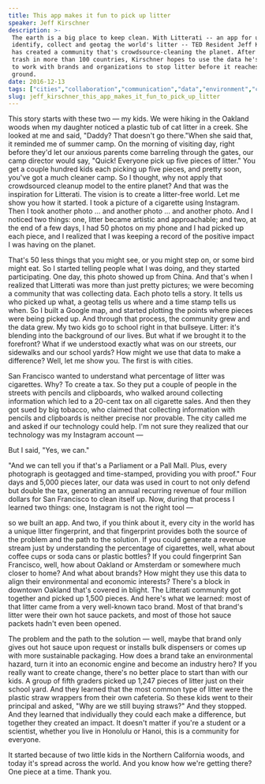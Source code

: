 ```yaml
---
title: This app makes it fun to pick up litter
speaker: Jeff Kirschner
description: >-
 The earth is a big place to keep clean. With Litterati -- an app for users to
 identify, collect and geotag the world's litter -- TED Resident Jeff Kirschner
 has created a community that's crowdsource-cleaning the planet. After tracking
 trash in more than 100 countries, Kirschner hopes to use the data he's collected
 to work with brands and organizations to stop litter before it reaches the
 ground.
date: 2016-12-13
tags: ["cities","collaboration","communication","data","environment","community","entrepreneur","innovation","plastic","map","social-change","pollution","ted-residency"]
slug: jeff_kirschner_this_app_makes_it_fun_to_pick_up_litter
---
```


This story starts with these two — my kids. We were hiking in the Oakland woods when my
daughter noticed a plastic tub of cat litter in a creek. She looked at me and said,
"Daddy? That doesn't go there."When she said that, it reminded me of summer camp. On the
morning of visiting day, right before they'd let our anxious parents come barreling
through the gates, our camp director would say, "Quick! Everyone pick up five pieces of
litter." You get a couple hundred kids each picking up five pieces, and pretty soon,
you've got a much cleaner camp. So I thought, why not apply that crowdsourced cleanup
model to the entire planet? And that was the inspiration for Litterati. The vision is to
create a litter-free world. Let me show you how it started. I took a picture of a
cigarette using Instagram. Then I took another photo ... and another photo ... and another
photo. And I noticed two things: one, litter became artistic and approachable; and two, at
the end of a few days, I had 50 photos on my phone and I had picked up each piece, and I
realized that I was keeping a record of the positive impact I was having on the
planet.

That's 50 less things that you might see, or you might step on, or some bird might eat. So
I started telling people what I was doing, and they started participating. One day, this
photo showed up from China. And that's when I realized that Litterati was more than just
pretty pictures; we were becoming a community that was collecting data. Each photo tells a
story. It tells us who picked up what, a geotag tells us where and a time stamp tells us
when. So I built a Google map, and started plotting the points where pieces were being
picked up. And through that process, the community grew and the data grew. My two kids go
to school right in that bullseye. Litter: it's blending into the background of our lives.
But what if we brought it to the forefront? What if we understood exactly what was on our
streets, our sidewalks and our school yards? How might we use that data to make a
difference? Well, let me show you. The first is with cities.

San Francisco wanted to understand what percentage of litter was cigarettes. Why? To
create a tax. So they put a couple of people in the streets with pencils and clipboards,
who walked around collecting information which led to a 20-cent tax on all cigarette
sales. And then they got sued by big tobacco, who claimed that collecting information with
pencils and clipboards is neither precise nor provable. The city called me and asked if
our technology could help. I'm not sure they realized that our technology was my Instagram
account —

But I said, "Yes, we can."

"And we can tell you if that's a Parliament or a Pall Mall. Plus, every photograph is
geotagged and time-stamped, providing you with proof." Four days and 5,000 pieces later,
our data was used in court to not only defend but double the tax, generating an annual
recurring revenue of four million dollars for San Francisco to clean itself up. Now, during
that process I learned two things: one, Instagram is not the right tool
—

so we built an app. And two, if you think about it, every city in the world has a unique
litter fingerprint, and that fingerprint provides both the source of the problem and the
path to the solution. If you could generate a revenue stream just by understanding the
percentage of cigarettes, well, what about coffee cups or soda cans or plastic bottles? If
you could fingerprint San Francisco, well, how about Oakland or Amsterdam or somewhere
much closer to home? And what about brands? How might they use this data to align their
environmental and economic interests? There's a block in downtown Oakland that's covered in
blight. The Litterati community got together and picked up 1,500 pieces. And here's what
we learned: most of that litter came from a very well-known taco brand. Most of that
brand's litter were their own hot sauce packets, and most of those hot sauce packets
hadn't even been opened.

The problem and the path to the solution — well, maybe that brand only gives out hot sauce
upon request or installs bulk dispensers or comes up with more sustainable packaging. How
does a brand take an environmental hazard, turn it into an economic engine and become an
industry hero? If you really want to create change, there's no better place to start than
with our kids. A group of fifth graders picked up 1,247 pieces of litter just on their
school yard. And they learned that the most common type of litter were the plastic straw
wrappers from their own cafeteria. So these kids went to their principal and asked, "Why
are we still buying straws?" And they stopped. And they learned that individually they
could each make a difference, but together they created an impact. It doesn't matter if
you're a student or a scientist, whether you live in Honolulu or Hanoi, this is a
community for everyone.

It started because of two little kids in the Northern California woods, and today it's
spread across the world. And you know how we're getting there? One piece at a time. Thank
you.

<!--
ad_duration=3.33
comment_count=97
event="TED Residency"
external_start_time=0
has_talk_citation=1
intro_duration=11.82
is_subtitle_required="False"
is_talk_featured="True"
language="en"
language_swap="False"
native_language="en"
number_of_related_talks=6
number_of_speakers=1
number_of_subtitled_videos=36
number_of_tags=13
number_of_talk_download_languages=36
number_of_talk_more_resources=1
number_of_talk_recommendations=4
number_of_talks_take_actions=2
post_ad_duration=0.83
published_timestamp="2017-02-28 16:04:41"
recording_date="2016-12-13"
speaker_description="Entrepreneur"
speaker_is_published=1
speaker_name="Jeff Kirschner"
talk_name="This app makes it fun to pick up litter"
talk_recommendations_blurb="Extra resources and inspiration, curated by Jeff Kirschner."
talks_tags=["cities","collaboration","communication","data","environment","community","entrepreneur","innovation","plastic","map","social-change","pollution","ted-residency"]
url_audio="https://download.ted.com/talks/JeffKirschner_2016S.mp3?apikey=acme-roadrunner"
url_photo_speaker="https://pe.tedcdn.com/images/ted/b9aabd58773b84105590224c01b5ff437b141d73_254x191.jpg"
url_photo_talk="https://s3.amazonaws.com/talkstar-photos/uploads/63a33e5d-1548-4410-a1db-7f179f71ffb5/JeffKirschner_2016S-embed.jpg"
url_webpage="https://www.ted.com/talks/jeff_kirschner_this_app_makes_it_fun_to_pick_up_litter"
video_type_name="TED Stage Talk"
-->